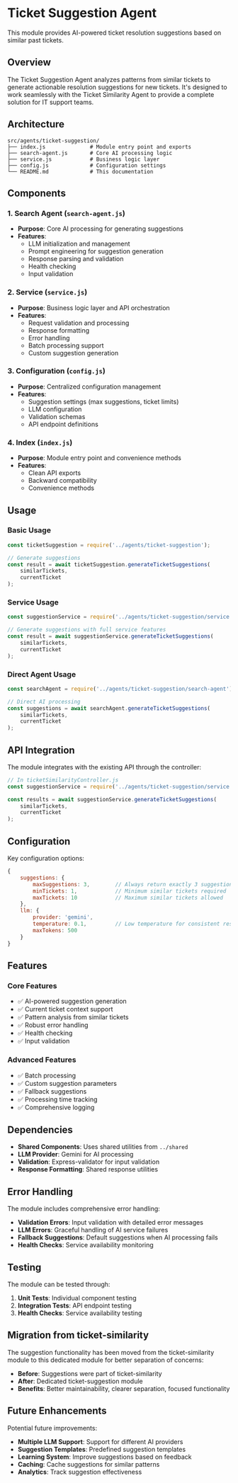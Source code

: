 # Ticket Suggestion Agent

This module provides AI-powered ticket resolution suggestions based on similar past tickets.

## Overview

The Ticket Suggestion Agent analyzes patterns from similar tickets to generate actionable resolution suggestions for new tickets. It's designed to work seamlessly with the Ticket Similarity Agent to provide a complete solution for IT support teams.

## Architecture

```
src/agents/ticket-suggestion/
├── index.js              # Module entry point and exports
├── search-agent.js       # Core AI processing logic
├── service.js            # Business logic layer
├── config.js             # Configuration settings
└── README.md             # This documentation
```

## Components

### 1. Search Agent (`search-agent.js`)
- **Purpose**: Core AI processing for generating suggestions
- **Features**:
  - LLM initialization and management
  - Prompt engineering for suggestion generation
  - Response parsing and validation
  - Health checking
  - Input validation

### 2. Service (`service.js`)
- **Purpose**: Business logic layer and API orchestration
- **Features**:
  - Request validation and processing
  - Response formatting
  - Error handling
  - Batch processing support
  - Custom suggestion generation

### 3. Configuration (`config.js`)
- **Purpose**: Centralized configuration management
- **Features**:
  - Suggestion settings (max suggestions, ticket limits)
  - LLM configuration
  - Validation schemas
  - API endpoint definitions

### 4. Index (`index.js`)
- **Purpose**: Module entry point and convenience methods
- **Features**:
  - Clean API exports
  - Backward compatibility
  - Convenience methods

## Usage

### Basic Usage
```javascript
const ticketSuggestion = require('../agents/ticket-suggestion');

// Generate suggestions
const result = await ticketSuggestion.generateTicketSuggestions(
    similarTickets, 
    currentTicket
);
```

### Service Usage
```javascript
const suggestionService = require('../agents/ticket-suggestion/service');

// Generate suggestions with full service features
const result = await suggestionService.generateTicketSuggestions(
    similarTickets, 
    currentTicket
);
```

### Direct Agent Usage
```javascript
const searchAgent = require('../agents/ticket-suggestion/search-agent');

// Direct AI processing
const suggestions = await searchAgent.generateTicketSuggestions(
    similarTickets, 
    currentTicket
);
```

## API Integration

The module integrates with the existing API through the controller:

```javascript
// In ticketSimilarityController.js
const suggestionService = require('../agents/ticket-suggestion/service');

const results = await suggestionService.generateTicketSuggestions(
    similarTickets, 
    currentTicket
);
```

## Configuration

Key configuration options:

```javascript
{
    suggestions: {
        maxSuggestions: 3,        // Always return exactly 3 suggestions
        minTickets: 1,            // Minimum similar tickets required
        maxTickets: 10            // Maximum similar tickets allowed
    },
    llm: {
        provider: 'gemini',
        temperature: 0.1,         // Low temperature for consistent responses
        maxTokens: 500
    }
}
```

## Features

### Core Features
- ✅ AI-powered suggestion generation
- ✅ Current ticket context support
- ✅ Pattern analysis from similar tickets
- ✅ Robust error handling
- ✅ Health checking
- ✅ Input validation

### Advanced Features
- ✅ Batch processing
- ✅ Custom suggestion parameters
- ✅ Fallback suggestions
- ✅ Processing time tracking
- ✅ Comprehensive logging

## Dependencies

- **Shared Components**: Uses shared utilities from `../shared`
- **LLM Provider**: Gemini for AI processing
- **Validation**: Express-validator for input validation
- **Response Formatting**: Shared response utilities

## Error Handling

The module includes comprehensive error handling:

- **Validation Errors**: Input validation with detailed error messages
- **LLM Errors**: Graceful handling of AI service failures
- **Fallback Suggestions**: Default suggestions when AI processing fails
- **Health Checks**: Service availability monitoring

## Testing

The module can be tested through:

1. **Unit Tests**: Individual component testing
2. **Integration Tests**: API endpoint testing
3. **Health Checks**: Service availability testing

## Migration from ticket-similarity

The suggestion functionality has been moved from the ticket-similarity module to this dedicated module for better separation of concerns:

- **Before**: Suggestions were part of ticket-similarity
- **After**: Dedicated ticket-suggestion module
- **Benefits**: Better maintainability, clearer separation, focused functionality

## Future Enhancements

Potential future improvements:

- **Multiple LLM Support**: Support for different AI providers
- **Suggestion Templates**: Predefined suggestion templates
- **Learning System**: Improve suggestions based on feedback
- **Caching**: Cache suggestions for similar patterns
- **Analytics**: Track suggestion effectiveness
